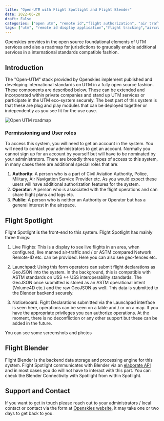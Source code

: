 ```yaml
---
title: "Open-UTM with Flight Spotlight and Flight Blender"
date: 2022-06-20
draft: False
categories: ["open utm", "remote id","flight authorization", "air traffic"]
tags: ["utm", "remote id display application","flight tracking","aircraft surveillance"]
---
```


Openskies provides in the open source foundational elements of UTM services and also a roadmap for jurisdictions to graudally enable additional services in a international standards compatible fashion.
<!--more-->

## Introduction
The "Open-UTM" stack provided by Openskies implement published and developing international standards on UTM in a fully open source fashion. These components are described below. These can be extended and incorporated within private companies and stand up UTM services or participate in the UTM eco-system securely. The best part of this system is that these are plug and play modules that can be deployed together or independently as you see fit for the use case. 

![Open UTM roadmap](/images/open-utm.roadmap.png)

### Permissioning and User roles
To access this system, you will need to get an account in the system. You will need to contact your administrators to get an account. Normally you cannot sign up for an account by yourself but will have to be nominated by your administrators. There are broadly three types of access to this system, in many cases there are additional special roles that are: 

1. **Authority**: A person who is a part of Civil Aviation Authority, Police, Military, Air Navigation Service Provider etc. As you would expect these users will have additional authorization features for the system. 
2. **Operator**: A person who is associated with the flight operations and can share flight plans and logs etc. 
3. **Public**: A person who is neither an Authority or Operator but has a general interest in the airspace. 

## Flight Spotlight
Flight Spotlight is the front-end to this system. Flight Spotlight has mainly three things: 

1. Live Flights: This is a display to see live flights in an area, when configured, live manned air-traffic and / or ASTM compared Network Remote-ID etc. can be provided. Here you can also see geo-fences etc. 

2. Launchpad: Using this form operators can submit flight declarations as GeoJSON into the system. In the background, this is compatible with ASTM standards on USS <-> USS interoperability standards. The GeoJSON once submitted is stored as an ASTM operational intent (Volume4D etc.) and the raw GeoJSON as well. This data is submitted to the Blender backend securely. 

3. Noticeboard: Fight Declarations submitted via the Launchpad interface is seen here, operations can be seen on a table and / or on a map. If you have the appropriate privileges you can authorize operations. At the moment, there is no deconfliction or any other support but these can be added in the future. 

You can see some screenshots and photos

## Flight Blender
Flight Blender is the backend data storage and processing engine for this system. Flight Spotlight communicates with Blender via an <a href="http://redocly.github.io/redoc/?url=https://raw.githubusercontent.com/openskies-sh/flight-blender/master/api/flight-blender-1.0.0-resolved.yaml">elaborate API</a> and in most cases you do will not have to interact with this part. You can check the Blender Connectivity with Spotlight from within Spotlight. 

## Support and Contact 
If you want to get in touch please reach out to your administrators / local contact or contact via the form at [Openskies website](https://about.openskies.sh/#contact), it may take one or two days to get back to you.